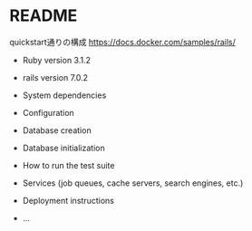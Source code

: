 # README

quickstart通りの構成
https://docs.docker.com/samples/rails/

* Ruby version
3.1.2

* rails version
7.0.2

* System dependencies

* Configuration

* Database creation

* Database initialization

* How to run the test suite

* Services (job queues, cache servers, search engines, etc.)

* Deployment instructions

* ...
